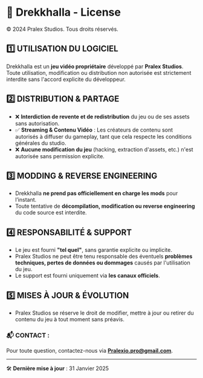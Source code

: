 # 📜 Drekkhalla - License

© 2024 Pralex Studios. Tous droits réservés.

## 1️⃣ UTILISATION DU LOGICIEL
Drekkhalla est un **jeu vidéo propriétaire** développé par **Pralex Studios**. Toute utilisation, modification ou distribution non autorisée est strictement interdite sans l'accord explicite du développeur.

## 2️⃣ DISTRIBUTION & PARTAGE
- ❌ **Interdiction de revente et de redistribution** du jeu ou de ses assets sans autorisation.
- ✅ **Streaming & Contenu Vidéo** : Les créateurs de contenu sont autorisés à diffuser du gameplay, tant que cela respecte les conditions générales du studio.
- ❌ **Aucune modification du jeu** (hacking, extraction d'assets, etc.) n'est autorisée sans permission explicite.

## 3️⃣ MODDING & REVERSE ENGINEERING
- Drekkhalla **ne prend pas officiellement en charge les mods** pour l’instant.
- Toute tentative de **décompilation, modification ou reverse engineering** du code source est interdite.

## 4️⃣ RESPONSABILITÉ & SUPPORT
- Le jeu est fourni **"tel quel"**, sans garantie explicite ou implicite.
- Pralex Studios ne peut être tenu responsable des éventuels **problèmes techniques, pertes de données ou dommages** causés par l'utilisation du jeu.
- Le support est fourni uniquement via **les canaux officiels**.

## 5️⃣ MISES À JOUR & ÉVOLUTION
- Pralex Studios se réserve le droit de modifier, mettre à jour ou retirer du contenu du jeu à tout moment sans préavis.

### 📬 CONTACT :
Pour toute question, contactez-nous via **[Pralexio.pro@gmail.com](mailto:Pralexio.pro@gmail.com)**.

---
🛠️ **Dernière mise à jour** : 31 Janvier 2025
